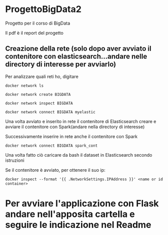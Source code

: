 # ProgettoBigData2
Progetto per il corso di BigData

Il pdf è il report del progetto


## Creazione della rete (solo dopo aver avviato il contenitore con elasticsearch...andare nelle directory di interesse per avviarlo)

Per analizzare quali reti ho, digitare

```
docker network ls
```

```
docker network create BIGDATA

docker network inspect BIGDATA

docker network connect BIGDATA myelastic

```
Una volta avviato e inserito in rete il contenitore di Elasticsearch creare e avviare il contenitore con Spark(andare nella directory di interesse)

Successivamente inserire in rete anche il contenitore con Spark

```
docker network connect BIGDATA spark_cont

```

Una volta fatto ciò caricare da bash il dataset in Elasticsearch secondo istruzioni


Se il contenitore è avviato, per ottenere il suo ip:

```
docker inspect --format '{{ .NetworkSettings.IPAddress }}' <name or id container>

```


# Per avviare l'applicazione con Flask andare nell'apposita cartella e seguire le indicazione nel Readme




